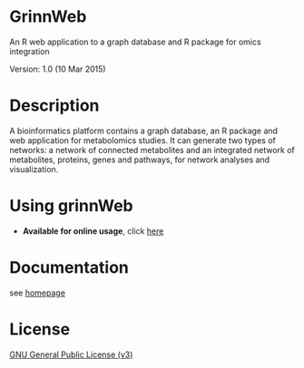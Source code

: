 GrinnWeb
=========
An R web application to a graph database and R package for omics integration

Version: 1.0 (10 Mar 2015)

Description
=========
A bioinformatics platform contains a graph database, an R package and web application for metabolomics studies.
It can generate two types of networks: a network of connected metabolites and an integrated network of metabolites, proteins, genes and pathways, for network analyses and visualization.

Using grinnWeb
=========
* <b>Available for online usage</b>, click [here](http://grinn.genomecenter.ucdavis.edu/ocpu/user/kwanich/library/grinn/www/)

Documentation
=========
see [homepage](http://kwanjeeraw.github.io/grinnWeb/)

License
=========
[GNU General Public License (v3)](https://github.com/kwanjeeraw/grinn/blob/master/LICENSE)
